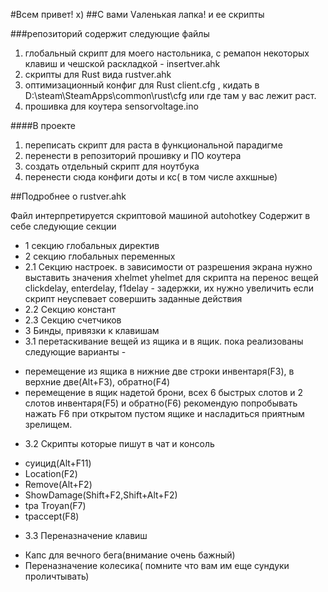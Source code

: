 #Всем привет! х)
##С вами Vаленькая лапка! и ее скрипты

###репозиторий содержит следующие файлы
1. глобальный скрипт для моего настольника, с ремапон некоторых клавиш и чешской раскладкой - insertver.ahk
2. скрипты для Rust вида rustver.ahk
3. оптимизационный конфиг для Rust client.cfg , кидать в  D:\steam\SteamApps\common\rust\cfg или где там у вас лежит раст.
4. прошивка для коутера sensorvoltage.ino

####В проекте
1. переписать скрипт для раста в функциональной парадигме
2. перенести в репозиторий прошивку и ПО коутера
3. создать отдельный скрипт для ноутбука
4. перенести сюда конфиги доты и кс( в том числе ахкшные)


##Подробнее о rustver.ahk

Файл интерпретируется скриптовой машиной autohotkey
Содержит в себе следующие секции
+ 1 секцию глобальных директив
+ 2 секцию глобальных переменных
+ 2.1 Секцию настроек. 
в зависимости от разрешения экрана нужно выставить значения xhelmet yhelmet для скрипта на перенос вещей
clickdelay,	enterdelay, f1delay - задержки, их нужно увеличить если скрипт неуспевает совершить заданные действия
+ 2.2 Секцию констант
+ 2.3 Секцию счетчиков
+ 3 Бинды, привязки к клавишам
+ 3.1 перетаскивание вещей из ящика и в ящик.
пока реализованы следующие варианты - 
- перемещение из ящика в нижние две строки инвентаря(F3), в верхние две(Alt+F3), обратно(F4)
- перемещение в ящик надетой брони, всех 6 быстрых слотов и 2 слотов инвентаря(F5) и обратно(F6)
рекомендую попробывать нажать F6 при открытом пустом ящике и насладиться приятным зрелищем.
+ 3.2 Скрипты которые пишут в чат и консоль
- суицид(Alt+F11)
- Location(F2)
- Remove(Alt+F2)
- ShowDamage(Shift+F2,Shift+Alt+F2)
- tpa Troyan(F7)
- tpaccept(F8)
+ 3.3 Переназначение клавиш
- Капс для вечного бега(внимание очень бажный)
- Переназначение колесика( помните что вам им еще сундуки проличтывать)


